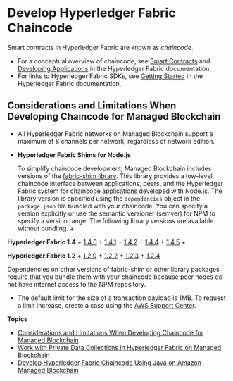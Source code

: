 # Develop Hyperledger Fabric Chaincode<a name="managed-blockchain-hyperledger-develop-chaincode"></a>

Smart contracts in Hyperledger Fabric are known as *chaincode*\.
+ For a conceptual overview of chaincode, see [Smart Contracts](https://hyperledger-fabric.readthedocs.io/en/release-1.4/whatis.html#smart-contracts) and [Developing Applications](https://hyperledger-fabric.readthedocs.io/en/release-1.4/developapps/application.html#) in the Hyperledger Fabric documentation\.
+ For links to Hyperledger Fabric SDKs, see [Getting Started](https://hyperledger-fabric.readthedocs.io/en/release-1.4/getting_started.html) in the Hyperledger Fabric documentation\.

## Considerations and Limitations When Developing Chaincode for Managed Blockchain<a name="chaincode-considerations"></a>
+ All Hyperledger Fabric networks on Managed Blockchain support a maximum of 8 channels per network, regardless of network edition\.
+ **Hyperledger Fabric Shims for Node\.js**

  To simplify chaincode development, Managed Blockchain includes versions of the [fabric\-shim library](https://www.npmjs.com/package/fabric-shim)\. This library provides a low\-level chaincode interface between applications, peers, and the Hyperledger Fabric system for chaincode applications developed with Node\.js\. The library version is specified using the `dependencies` object in the `package.json` file bundled with your chaincode\. You can specify a version explicitly or use the semantic versioner \(semver\) for NPM to specify a version range\. The following library versions are available without bundling\.
  + 

**Hyperledger Fabric 1\.4**
    + [1\.4\.0](https://www.npmjs.com/package/fabric-shim/v/1.4.0)
    + [1\.4\.1](https://www.npmjs.com/package/fabric-shim/v/1.4.1)
    + [1\.4\.2](https://www.npmjs.com/package/fabric-shim/v/1.4.2)
    + [1\.4\.4](https://www.npmjs.com/package/fabric-shim/v/1.4.4)
    + [1\.4\.5](https://www.npmjs.com/package/fabric-shim/v/1.4.5)
  + 

**Hyperledger Fabric 1\.2**
    + [1\.2\.0](https://www.npmjs.com/package/fabric-shim/v/1.2.0)
    + [1\.2\.2](https://www.npmjs.com/package/fabric-shim/v/1.2.2)
    + [1\.2\.3](https://www.npmjs.com/package/fabric-shim/v/1.2.3)
    + [1\.2\.4](https://www.npmjs.com/package/fabric-shim/v/1.2.4)

  Dependencies on other versions of fabric\-shim or other library packages require that you bundle them with your chaincode because peer nodes do not have internet access to the NPM repository\.
+ The default limit for the size of a transaction payload is 1MB\. To request a limit increase, create a case using the [AWS Support Center](https://console.aws.amazon.com/support/home#/)\.

**Topics**
+ [Considerations and Limitations When Developing Chaincode for Managed Blockchain](#chaincode-considerations)
+ [Work with Private Data Collections in Hyperledger Fabric on Managed Blockchain](managed-blockchain-hyperledger-create-pdc.md)
+ [Develop Hyperledger Fabric Chaincode Using Java on Amazon Managed Blockchain](java-chaincode.md)